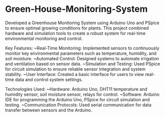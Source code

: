 # Green-House-Monitoring-System
Developed a Greenhouse Monitoring System using Arduino Uno and PSpice to ensure optimal growing conditions for plants. This project combined hardware and simulation tools to create a robust system for real-time environmental monitoring and control.

Key Features:
~Real-Time Monitoring: Implemented sensors to continuously monitor key environmental parameters such as temperature, humidity, and soil moisture.
~Automated Control: Designed systems to automate irrigation and ventilation based on sensor data.
~Simulation and Testing: Used PSpice for circuit simulation to ensure reliable sensor integration and system stability.
~User Interface: Created a basic interface for users to view real-time data and control system settings.

Technologies Used:
~Hardware: Arduino Uno, DHT11 temperature and humidity sensor, soil moisture sensor, relays for control.
~Software: Arduino IDE for programming the Arduino Uno, PSpice for circuit simulation and testing.
~Communication Protocols: Used serial communication for data transfer between sensors and the Arduino.
